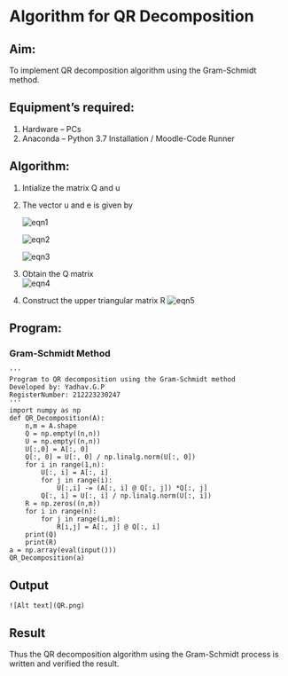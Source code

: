 # Algorithm for QR Decomposition
## Aim:
To implement QR decomposition algorithm using the Gram-Schmidt method.
## Equipment’s required:
1.	Hardware – PCs
2.	Anaconda – Python 3.7 Installation / Moodle-Code Runner
## Algorithm:
1.	Intialize the matrix Q and u
2.	The vector u and e is given by

    ![eqn1](./ex4.jpg)

    ![eqn2](./ex6.jpg)

    ![eqn3](./ex3.jpg)

3.	Obtain the Q matrix   
    ![eqn4](./ex1.jpg)
4.	Construct the upper triangular matrix R
    ![eqn5](./ex2.jpg)



## Program:
### Gram-Schmidt Method
```
''' 
Program to QR decomposition using the Gram-Schmidt method
Developed by: Yadhav.G.P
RegisterNumber: 212223230247
'''
import numpy as np
def QR_Decomposition(A):
    n,m = A.shape
    Q = np.empty((n,n))
    U = np.empty((n,n))
    U[:,0] = A[:, 0]
    Q[:, 0] = U[:, 0] / np.linalg.norm(U[:, 0])
    for i in range(1,n):
        U[:, i] = A[:, i]
        for j in range(i):
            U[:,i] -= (A[:, i] @ Q[:, j]) *Q[:, j]
        Q[:, i] = U[:, i] / np.linalg.norm(U[:, i])
    R = np.zeros((n,m))
    for i in range(n):
        for j in range(i,m):
            R[i,j] = A[:, j] @ Q[:, i]
    print(Q)
    print(R)
a = np.array(eval(input()))
QR_Decomposition(a)

```

## Output
```
![Alt text](QR.png)
```

## Result
Thus the QR decomposition algorithm using the Gram-Schmidt process is written and verified the result.